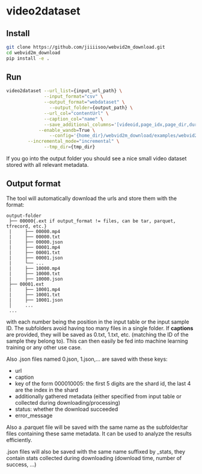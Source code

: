 # video2dataset

## Install

```bash
git clone https://github.com/jiiiisoo/webvid2m_download.git
cd webvid2m_download
pip install -e .
```

## Run

```bash
video2dataset --url_list={input_url_path} \
              --input_format="csv" \
              --output_format="webdataset" \
	            --output_folder={output_path} \
              --url_col="contentUrl" \
              --caption_col="name" \
              --save_additional_columns='[videoid,page_idx,page_dir,duration]' \
            --enable_wandb=True \
	            --config='{home_dir}/webvid2m_download/examples/webvid2m_slurm.yaml' \
        --incremental_mode="incremental" \
              --tmp_dir={tmp_dir}
```
If you go into the output folder you should see a nice small video dataset stored with all relevant metadata.


## Output format

The tool will automatically download the urls and store them with the format:

```
output-folder
 ├── 00000{.ext if output_format != files, can be tar, parquet, tfrecord, etc.}
 |     ├── 00000.mp4
 |     ├── 00000.txt
 |     ├── 00000.json
 |     ├── 00001.mp4
 |     ├── 00001.txt
 |     ├── 00001.json
 |     └── ...
 |     ├── 10000.mp4
 |     ├── 10000.txt
 |     ├── 10000.json
 ├── 00001.ext
 |     ├── 10001.mp4
 |     ├── 10001.txt
 |     ├── 10001.json
 │     ...
 ...
```

with each number being the position in the input table or the input sample ID. The subfolders avoid having too many files in a single folder. If **captions** are provided, they will be saved as 0.txt, 1.txt, etc. (matching the ID of the sample they belong to). This can then easily be fed into machine learning training or any other use case.

Also .json files named 0.json, 1.json,... are saved with these keys:
* url
* caption
* key of the form 000010005: the first 5 digits are the shard id, the last 4 are the index in the shard
* additionally gathered metadata (either specified from input table or collected during downloading/processing)
* status: whether the download succeeded
* error_message

Also a .parquet file will be saved with the same name as the subfolder/tar files containing these same metadata.
It can be used to analyze the results efficiently.

.json files will also be saved with the same name suffixed by \_stats, they contain stats collected during downloading (download time, number of success, ...)
